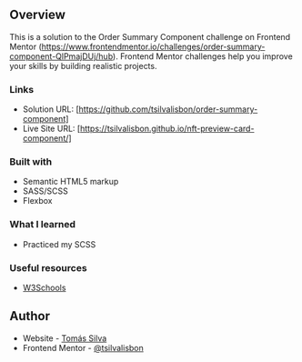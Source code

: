 ## Overview

This is a solution to the Order Summary Component challenge on Frontend Mentor (https://www.frontendmentor.io/challenges/order-summary-component-QlPmajDUj/hub). Frontend Mentor challenges help you improve your skills by building realistic projects.

### Links

- Solution URL: [https://github.com/tsilvalisbon/order-summary-component]
- Live Site URL: [https://tsilvalisbon.github.io/nft-preview-card-component/]

### Built with

- Semantic HTML5 markup
- SASS/SCSS
- Flexbox

### What I learned

- Practiced my SCSS

### Useful resources

- [W3Schools](https://www.w3schools.com/)

## Author

- Website - [Tomás Silva](https://github.com/tsilvalisbon)
- Frontend Mentor - [@tsilvalisbon](https://www.frontendmentor.io/profile/tsilvalisbon)
